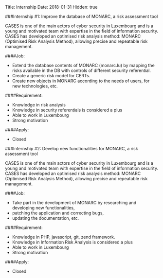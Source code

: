 Title: Internship
Date: 2018-01-31
Hidden: true


###Internship #1: Improve the database of MONARC, a risk assessment tool

CASES is one of the main actors of cyber security in Luxembourg and is a young and motivated team with expertise in the field of information security.
CASES has developed an optimised risk analysis method: MONARC (Optimised Risk Analysis Method), allowing precise and repeatable risk management.

####Job:

*	Extend the database contents of MONARC (monarc.lu) by mapping the risks available in the DB with controls of different security referential.
*	Create a generic risk model for CERTs.
*	Create new objects in MONARC according to the needs of users, for new technologies, etc.

####Requirement:

*	Knowledge in risk analysis
*	Knowledge in security referentials is considered a plus
*	Able to work in Luxembourg
*	Strong motivation

####Apply:

*	Closed


###Internship #2: Develop new functionalities for MONARC, a risk assessment tool

CASES is one of the main actors of cyber security in Luxembourg and is a young and motivated team with expertise in the field of information security.
CASES has developed an optimised risk analysis method: MONARC (Optimised Risk Analysis Method), allowing precise and repeatable risk management.

####Job:

*	Take part in the development of MONARC by researching and developing new functionalities,
*	patching the application and correcting bugs,
*	updating the documentation, etc.

####Requirement:

*	Knowledge in PHP, javascript, git, zend framework.
*	Knowledge in Information Risk Analysis is considered a plus
*	Able to work in Luxembourg
*	Strong motivation

####Apply:

*	Closed
